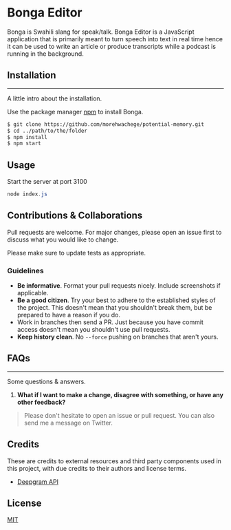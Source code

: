 # Bonga Editor
Bonga is Swahili slang for speak/talk.
Bonga Editor is a JavaScript application that is primarily meant to turn speech into text in real time hence it can be used to write an article or produce transcripts while a podcast is running in the background.


## Installation
***
A little intro about the installation.
 
Use the package manager [npm](https://www.npmjs.com) to install Bonga.

```bash
$ git clone https://github.com/morehwachege/potential-memory.git
$ cd ../path/to/the/folder
$ npm install
$ npm start
```

## Usage
Start the server at port 3100

```powershell
node index.js
```

## Contributions & Collaborations
Pull requests are welcome. For major changes, please open an issue first to discuss what you would like to change.

Please make sure to update tests as appropriate.
### Guidelines
 * __Be informative__. Format your pull requests nicely. Include screenshots if applicable.
 * __Be a good citizen__. Try your best to adhere to the established styles of the project. This doesn't mean that you shouldn't break them, but be prepared to have a reason if you do.
 * Work in branches then send a PR. Just because you have commit access doesn't mean you shouldn't use pull requests. 
 * __Keep history clean__. No  ```--force```  pushing on branches that aren't yours.

## FAQs
***
Some questions & answers.
1. **What if I want to make a change, disagree with something, or have any other feedback?**
> Please don't hesitate to open an issue or pull request. You can also send me a message on Twitter. 

## Credits
These are credits to external resources and third party components used in this project, with due credits to their authors and license terms. 
* [Deepgram API](https://deepgram.com)

## License
[MIT](https://choosealicense.com/licenses/mit/)
